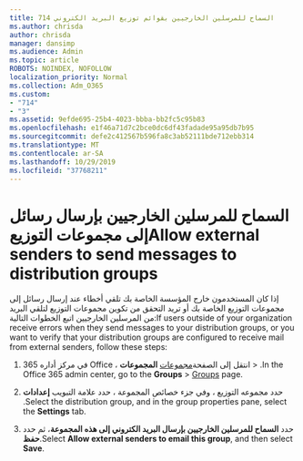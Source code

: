 ```yaml
---
title: 714 السماح للمرسلين الخارجيين بقوائم توزيع البريد الكتروني
ms.author: chrisda
author: chrisda
manager: dansimp
ms.audience: Admin
ms.topic: article
ROBOTS: NOINDEX, NOFOLLOW
localization_priority: Normal
ms.collection: Adm_O365
ms.custom:
- "714"
- "3"
ms.assetid: 9efde695-25b4-4023-bbba-bb2fc5c95b83
ms.openlocfilehash: e1f46a71d7c2bce0dc6df43fadade95a95db7b95
ms.sourcegitcommit: defe2c412567b596fa8c3ab52111bde712ebb314
ms.translationtype: MT
ms.contentlocale: ar-SA
ms.lasthandoff: 10/29/2019
ms.locfileid: "37768211"
---
```

# <a name="allow-external-senders-to-send-messages-to-distribution-groups"></a><span data-ttu-id="2a416-102">السماح للمرسلين الخارجيين بإرسال رسائل إلى مجموعات التوزيع</span><span class="sxs-lookup"><span data-stu-id="2a416-102">Allow external senders to send messages to distribution groups</span></span>

<span data-ttu-id="2a416-103">إذا كان المستخدمون خارج المؤسسة الخاصة بك تلقي أخطاء عند إرسال رسائل إلى مجموعات التوزيع الخاصة بك أو تريد التحقق من تكوين مجموعات التوزيع لتلقي البريد من المرسلين الخارجيين اتبع الخطوات التالية:</span><span class="sxs-lookup"><span data-stu-id="2a416-103">If users outside of your organization receive errors when they send messages to your distribution groups, or you want to verify that your distribution groups are configured to receive mail from external senders, follow these steps:</span></span>

1. <span data-ttu-id="2a416-104">في مركز أداره 365 Office ، انتقل إلى الصفحة[مجموعات](https://portal.office.com/adminportal/home#/groups) **المجموعات** > .</span><span class="sxs-lookup"><span data-stu-id="2a416-104">In the Office 365 admin center, go to the **Groups** > [Groups](https://portal.office.com/adminportal/home#/groups) page.</span></span>  

2. <span data-ttu-id="2a416-105">حدد مجموعه التوزيع ، وفي جزء خصائص المجموعة ، حدد علامة التبويب **إعدادات** .</span><span class="sxs-lookup"><span data-stu-id="2a416-105">Select the distribution group, and in the group properties pane, select the **Settings** tab.</span></span>

3. <span data-ttu-id="2a416-106">حدد **السماح للمرسلين الخارجيين بإرسال البريد الكتروني إلى هذه المجموعة**، ثم حدد **حفظ**.</span><span class="sxs-lookup"><span data-stu-id="2a416-106">Select **Allow external senders to email this group**, and then select **Save**.</span></span>
